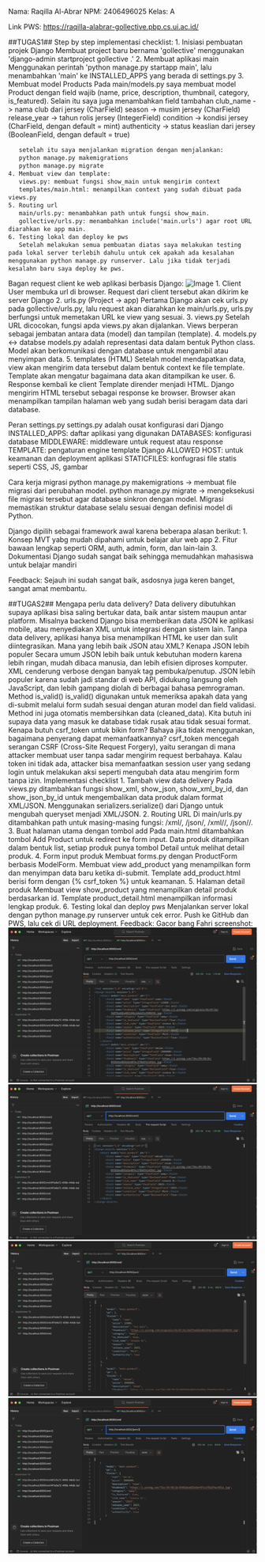 Nama: Raqilla Al-Abrar
NPM: 2406496025
Kelas: A

Link PWS: https://raqilla-alabrar-gollective.pbp.cs.ui.ac.id/

##TUGAS1##
Step by step implementasi checklist:
    1. Inisiasi pembuatan projek Django
       Membuat project baru bernama 'gollective' menggunakan 'django-admin startproject gollective .'
    2. Membuat aplikasi main
       Menggunakan perintah 'python manage.py startapp main', lalu menambahkan 'main' ke INSTALLED_APPS yang berada di settings.py
    3. Membuat model Products
       Pada main/models.py saya membuat model Product dengan field wajib (name, price, description, thumbnail, category, is_featured). Selain itu saya juga menambahkan field tambahan
       club_name -> nama club dari jersey (CharField)
       season -> musim jersey (CharField)
       release_year -> tahun rolis jersey (IntegerField)
       condition -> kondisi jersey (CharField, dengan default = mint)
       authenticity -> status keaslian dari jersey (BooleanField, dengan default = true)

       setelah itu saya menjalankan migration dengan menjalankan:
       python manage.py makemigrations
       python manage.py migrate
    4. Membuat view dan template:
       views.py: membuat fungsi show_main untuk mengirim context
       templates/main.html: menampilkan context yang sudah dibuat pada views.py
    5. Routing url
       main/urls.py: menambahkan path untuk fungsi show_main.
       gollective/urls.py: menambahkan include('main.urls') agar root URL diarahkan ke app main.
    6. Testing lokal dan deploy ke pws
       Setelah melakukan semua pembuatan diatas saya melakukan testing pada lokal server terlebih dahulu untuk cek apakah ada kesalahan menggunakan python manage.py runserver. Lalu jika tidak terjadi kesalahn baru saya deploy ke pws.

Bagan request client ke web aplikasi berbasis Django:
    <img width="1920" height="1080" alt="Image" src="https://github.com/user-attachments/assets/70602f2c-3dfc-4eae-8031-23e5531478a6" />
    1. Client
        User membuka url di browser. Request dari client tersebut akan dikirim ke server Django
    2. urls.py (Project -> app)
        Pertama Django akan cek urls.py pada gollective/urls.py, lalu request akan diarahkan ke main/urls.py, urls.py berfungsi untuk memetakan URL ke view yang sesuai.
    3. views.py
        Setelah URL dicocokan, fungsi apda views.py akan dijalankan. Views berperan sebagai jembatan antara data (model) dan tampilan (template).
    4. models.py <-> databse
        models.py adalah representasi data dalam bentuk Python class. Model akan berkomunikasi dengan database untuk mengambil atau menyimpan data.
    5. templates (HTML)
        Setelah model mendapatkan data, view akan mengirim data tersebut dalam bentuk context ke file template. Template akan mengatur bagaimana data akan ditampilkan ke user.
    6. Response kembali ke client
        Template dirender menjadi HTML. Django mengirim HTML tersebut sebagai response ke browser. Browser akan menampilkan tampilan halaman web yang sudah berisi beragam data dari database.

Peran settings.py
    settings.py adalah ousat konfigurasi dari Django
    INSTALLED_APPS: daftar aplikasi yang digunakan
    DATABASES: konfigurasi database
    MIDDLEWARE: middleware untuk request atau response
    TEMPLATE: pengaturan engine template Django
    ALLOWED HOST: untuk keamanan dan deployment aplikasi
    STATICFILES: konfugrasi file statis seperti CSS, JS, gambar

Cara kerja migrasi
    python manage.py makemigrations → membuat file migrasi dari perubahan model.
    python manage.py migrate → mengeksekusi file migrasi tersebut agar database sinkron dengan model.
    Migrasi memastikan struktur database selalu sesuai dengan definisi model di Python.

Django dipilih sebagai framework awal karena beberapa alasan berikut:
    1. Konsep MVT yabg mudah dipahami untuk belajar alur web app
    2. Fitur bawaan lengkap seperti ORM, auth, admin, form, dan lain-lain
    3. Dokumentasi Django sudah sangat baik sehingga memudahkan mahasiswa untuk belajar mandiri

Feedback: Sejauh ini sudah sangat baik, asdosnya juga keren banget, sangat amat membantu.

##TUGAS2##
Mengapa perlu data delivery?
    Data delivery dibutuhkan supaya aplikasi bisa saling bertukar data, baik antar sistem maupun antar platform. Misalnya backend Django bisa memberikan data JSON ke aplikasi mobile, atau menyediakan XML untuk integrasi dengan sistem lain. Tanpa data delivery, aplikasi hanya bisa menampilkan HTML ke user dan sulit diintegrasikan.
Mana yang lebih baik JSON atau XML? Kenapa JSON lebih populer
    Secara umum JSON lebih baik untuk kebutuhan modern karena lebih ringan, mudah dibaca manusia, dan lebih efisien diproses komputer. XML cenderung verbose dengan banyak tag pembuka/penutup. JSON lebih populer karena sudah jadi standar di web API, didukung langsung oleh JavaScript, dan lebih gampang diolah di berbagai bahasa pemrograman.
Method is_valid()
    is_valid() digunakan untuk memeriksa apakah data yang di-submit melalui form sudah sesuai dengan aturan model dan field validasi. Method ini juga otomatis membersihkan data (cleaned_data). Kita butuh ini supaya data yang masuk ke database tidak rusak atau tidak sesuai format.
Kenapa butuh csrf_token untuk bikin form? Bahaya jika tidak menggunakan, bagaimana penyerang dapat memanfaatkannya?
    csrf_token mencegah serangan CSRF (Cross-Site Request Forgery), yaitu serangan di mana attacker membuat user tanpa sadar mengirim request berbahaya. Kalau token ini tidak ada, attacker bisa memanfaatkan session user yang sedang login untuk melakukan aksi seperti mengubah data atau mengirim form tanpa izin.
Implementasi checklist
    1. Tambah view data delivery
        Pada views.py ditambahkan fungsi show_xml, show_json, show_xml_by_id, dan show_json_by_id untuk mengembalikan data produk dalam format XML/JSON.
        Menggunakan serializers.serialize() dari Django untuk mengubah queryset menjadi XML/JSON.
    2. Routing URL
        Di main/urls.py ditambahkan path untuk masing-masing fungsi: /xml/, /json/, /xml/<id>/, /json/<id>/.
    3. Buat halaman utama dengan tombol add
        Pada main.html ditambahkan tombol Add Product untuk redirect ke form input.
        Data produk ditampilkan dalam bentuk list, setiap produk punya tombol Detail untuk melihat detail produk.
    4. Form input produk
        Membuat forms.py dengan ProductForm berbasis ModelForm.
        Membuat view add_product yang menampilkan form dan menyimpan data baru ketika di-submit.
        Template add_product.html berisi form dengan {% csrf_token %} untuk keamanan.
    5. Halaman detail produk
        Membuat view show_product yang menampilkan detail produk berdasarkan id.
        Template product_detail.html menampilkan informasi lengkap produk.
    6. Testing lokal dan deploy pws
        Menjalankan server lokal dengan python manage.py runserver untuk cek error.
        Push ke GitHub dan PWS, lalu cek di URL deployment.
Feedback: Gacor bang Fahri
screenshot:
    ![screenshot postman xml](assets/xml.png)
    ![screenshot postman xml by id](assets/xml_by_id.png)
    ![screenshot postman josn](assets/json.png)
    ![screenshot postman josn by id](assets/json_by_id.png)


